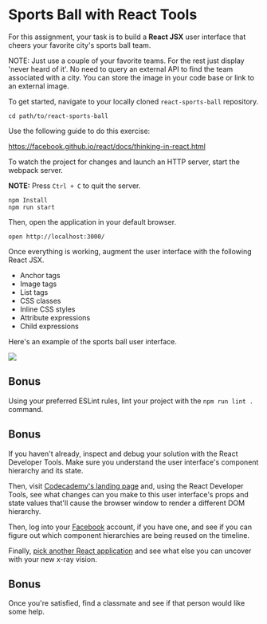 

# Sports Ball with React Tools

For this assignment, your task is to build a **React JSX** user interface that cheers your favorite city's sports ball team.

NOTE: Just use a couple of your favorite teams. For the rest just display 'never heard of it'. No need to query an external API to find the team associated with a city. You can store the image in your code base or link to an external image. 

To get started, navigate to your locally cloned `react-sports-ball` repository.

```shell
cd path/to/react-sports-ball
```
Use the following guide to do this exercise:

https://facebook.github.io/react/docs/thinking-in-react.html

To watch the project for changes and launch an HTTP server, start the webpack server.

**NOTE:** Press `Ctrl + C` to quit the server.

```shell
npm Install
npm run start
```

Then, open the application in your default browser.

```shell
open http://localhost:3000/
```

Once everything is working, augment the user interface with the following React JSX.

- Anchor tags
- Image tags
- List tags
- CSS classes
- Inline CSS styles
- Attribute expressions
- Child expressions

Here's an example of the sports ball user interface.

![](https://students-gschool-production.s3.amazonaws.com/uploads/asset/file/326/95DE5AEC-7D4E-4C09-9C80-2239EF8F7C8F-570-0000DE059D556159.gif)

## Bonus

Using your preferred ESLint rules, lint your project with the `npm run lint .` command.

## Bonus

If you haven't already, inspect and debug your solution with the React Developer Tools. Make sure you understand the user interface's component hierarchy and its state.

Then, visit [Codecademy's landing page](https://www.codecademy.com/) and, using the React Developer Tools, see what changes can you make to this user interface's props and state values that'll cause the browser window to render a different DOM hierarchy.

Then, log into your [Facebook](https://www.facebook.com/) account, if you have one, and see if you can figure out which component hierarchies are being reused on the timeline.

Finally, [pick another React application](https://github.com/facebook/react/wiki/Sites-Using-React) and see what else you can uncover with your new x-ray vision.

## Bonus

Once you're satisfied, find a classmate and see if that person would like some help.

